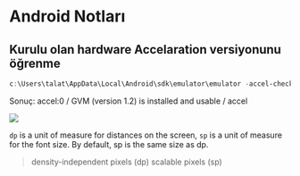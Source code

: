 # Android Notları

## Kurulu olan hardware Accelaration versiyonunu öğrenme
```powershell
c:\Users\talat\AppData\Local\Android\sdk\emulator\emulator -accel-check
```
Sonuç: accel:0 / GVM (version 1.2) is installed and usable / accel

![](https://developer.android.com/codelabs/basic-android-kotlin-training-first-template-project/img/f650fadcfac653de.png)


``dp`` is a unit of measure for distances on the screen, ``sp`` is a unit of measure for the font size. By default, sp is the same size as dp. 

> density-independent pixels (dp)
> scalable pixels (sp)

